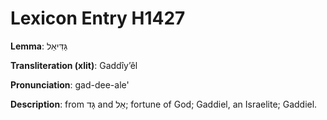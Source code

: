 # Lexicon Entry H1427

**Lemma**: גַּדִּיאֵל

**Transliteration (xlit)**: Gaddîyʼêl

**Pronunciation**: gad-dee-ale'

**Description**:
from גָּד and אֵל; fortune of God; Gaddiel, an Israelite; Gaddiel.
